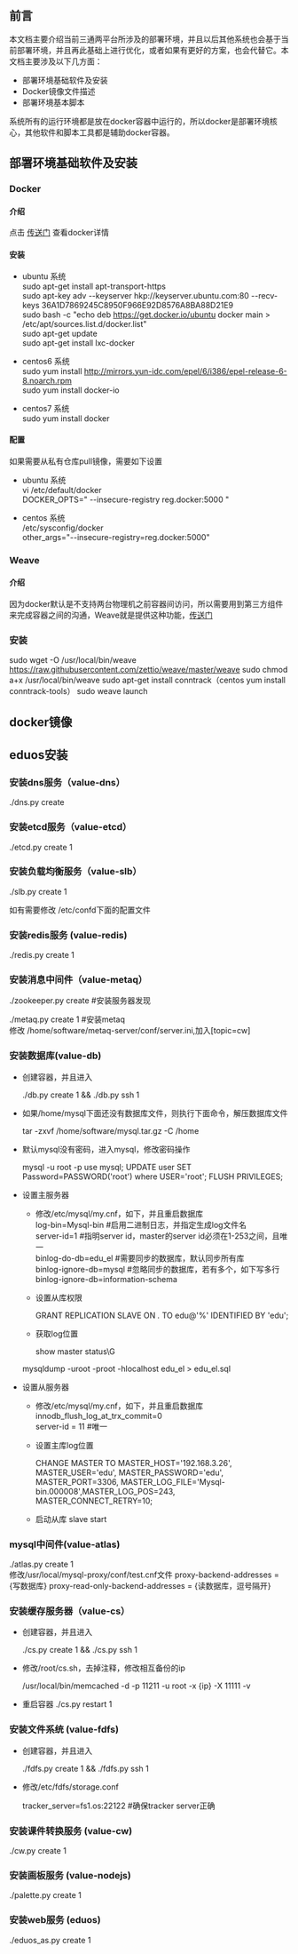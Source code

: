 ## 前言

本文档主要介绍当前三通两平台所涉及的部署环境，并且以后其他系统也会基于当前部署环境，并且再此基础上进行优化，或者如果有更好的方案，也会代替它。本文档主要涉及以下几方面：

- 部署环境基础软件及安装
- Docker镜像文件描述
- 部署环境基本脚本

系统所有的运行环境都是放在docker容器中运行的，所以docker是部署环境核心，其他软件和脚本工具都是辅助docker容器。

## 部署环境基础软件及安装

### Docker

#### 介绍

点击 [传送门](http://yeasy.gitbooks.io/docker_practice/content/) 查看docker详情

#### 安装

- ubuntu 系统<br>
	sudo apt-get install apt-transport-https<br>
	sudo apt-key adv --keyserver hkp://keyserver.ubuntu.com:80 --recv-keys 36A1D7869245C8950F966E92D8576A8BA88D21E9<br>
	sudo bash -c "echo deb https://get.docker.io/ubuntu docker main > /etc/apt/sources.list.d/docker.list"<br>
	sudo apt-get update<br>
	sudo apt-get install lxc-docker<br>
	
- centos6 系统<br>
	sudo yum install http://mirrors.yun-idc.com/epel/6/i386/epel-release-6-8.noarch.rpm<br>
	sudo yum install docker-io
	
- centos7 系统<br>
	sudo yum install docker	
	
#### 配置

如果需要从私有仓库pull镜像，需要如下设置

- ubuntu 系统<br>
	vi /etc/default/docker<br>
	DOCKER_OPTS=" --insecure-registry reg.docker:5000 "
	
- centos 系统<br>
	/etc/sysconfig/docker<br>
	other_args="--insecure-registry=reg.docker:5000"
	
### Weave

#### 介绍

因为docker默认是不支持两台物理机之前容器间访问，所以需要用到第三方组件来完成容器之间的沟通，Weave就是提供这种功能，[传送门](https://github.com/weaveworks/weave)

### 安装

sudo wget -O /usr/local/bin/weave https://raw.githubusercontent.com/zettio/weave/master/weave
sudo chmod a+x /usr/local/bin/weave
sudo apt-get install conntrack（centos yum install conntrack-tools） 
sudo weave launch


## docker镜像


## eduos安装

### 安装dns服务（value-dns）

./dns.py create



### 安装etcd服务（value-etcd）

./etcd.py create 1

### 安装负载均衡服务（value-slb）

./slb.py create 1

如有需要修改 /etc/confd下面的配置文件

### 安装redis服务 (value-redis)

./redis.py create 1 

### 安装消息中间件（value-metaq）

./zookeeper.py create  #安装服务器发现 <br>

./metaq.py create 1  #安装metaq <br>
修改 /home/software/metaq-server/conf/server.ini,加入[topic=cw]

### 安装数据库(value-db)

- 创建容器，并且进入

	./db.py create 1 && ./db.py ssh 1

- 如果/home/mysql下面还没有数据库文件，则执行下面命令，解压数据库文件

	tar -zxvf /home/software/mysql.tar.gz -C /home
	
- 默认mysql没有密码，进入mysql，修改密码操作

	mysql -u root -p
	use mysql;
	UPDATE user SET Password=PASSWORD('root') where USER='root';
	FLUSH PRIVILEGES;
	
- 设置主服务器

	- 修改/etc/mysql/my.cnf，如下，并且重启数据库 <br>
	log-bin=Mysql-bin #启用二进制日志，并指定生成log文件名 <br>
	server-id=1  #指明server id，master的server id必须在1-253之间，且唯一 <br>
    binlog-do-db=edu_el  #需要同步的数据库，默认同步所有库 <br>
    binlog-ignore-db=mysql  #忽略同步的数据库，若有多个，如下写多行 <br>
    binlog-ignore-db=information-schema
    
    - 设置从库权限
    
    	GRANT REPLICATION SLAVE ON *.* TO edu@'%' IDENTIFIED BY 'edu';
    	    
    - 获取log位置<br>
    
    	show master status\G
    
    mysqldump -uroot -proot -hlocalhost edu_el  > edu_el.sql

- 设置从服务器

	- 修改/etc/mysql/my.cnf，如下，并且重启数据库 <br>
	innodb_flush_log_at_trx_commit=0 <br>
	server-id      = 11 #唯一<br>
	
	- 设置主库log位置
	
		CHANGE MASTER TO MASTER_HOST='192.168.3.26', MASTER_USER='edu', MASTER_PASSWORD='edu', MASTER_PORT=3306, MASTER_LOG_FILE='Mysql-bin.000008',MASTER_LOG_POS=243, MASTER_CONNECT_RETRY=10;
		
	- 启动从库 slave start
	
### mysql中间件(value-atlas)

./atlas.py create 1<br>
修改/usr/local/mysql-proxy/conf/test.cnf文件
proxy-backend-addresses = {写数据库}
proxy-read-only-backend-addresses = {读数据库，逗号隔开}

	
### 安装缓存服务器（value-cs）

- 创建容器，并且进入

	./cs.py create 1 && ./cs.py ssh 1
	
- 修改/root/cs.sh，去掉注释，修改相互备份的ip

	/usr/local/bin/memcached -d -p 11211 -u root -x {ip} -X 11111 -v
	
- 重启容器 ./cs.py restart 1

### 安装文件系统 (value-fdfs)

- 创建容器，并且进入

	./fdfs.py create 1 && ./fdfs.py ssh 1
	
- 修改/etc/fdfs/storage.conf

	tracker_server=fs1.os:22122 #确保tracker server正确


### 安装课件转换服务 (value-cw)

./cw.py create 1 

### 安装画板服务 (value-nodejs)

./palette.py create 1


### 安装web服务 (eduos)

./eduos_as.py create 1